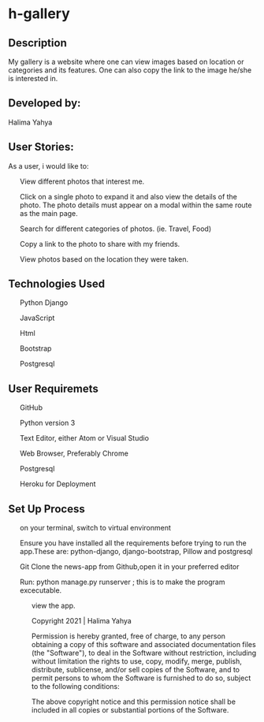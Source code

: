 # h-gallery

## Description
My gallery is a website where one can view images based on location or categories and its features. One can also copy the link to the image he/she is interested in.

## Developed by:
Halima Yahya

## User Stories:
As a user, i would like to:
<ul>View different photos that interest me.
</ul>
<ul>Click on a single photo to expand it and also view the details of the photo. The photo details must appear on a modal within the same route as the main page.</ul>
<ul>Search for different categories of photos. (ie. Travel, Food)
</ul>
<ul>Copy a link to the photo to share with my friends.</ul>
<ul>View photos based on the location they were taken.</ul>

## Technologies Used
<ul>Python Django</ul>
<ul>JavaScript</ul>
<ul>Html</ul>
<ul>Bootstrap</ul>
<ul>Postgresql</ul>

## User Requiremets
<ul>GitHub</ul>
<ul>Python version 3</ul>
<ul>Text Editor, either Atom or Visual Studio</ul>
<ul>Web Browser, Preferably Chrome</ul>
<ul>Postgresql</ul>
<ul> Heroku for Deployment</ul>

## Set Up Process
<ul>on your terminal, switch to virtual environment</ul>
<ul>Ensure you have installed all the requirements before trying to run the app.These are: python-django, django-bootstrap, Pillow and postgresql</ul>
<ul>Git Clone the news-app from Github,open it in your preferred editor</ul>
<ul>Run: python manage.py runserver ; this is to make the program excecutable.<ul>
view the app.

Copyright 2021 | Halima Yahya

Permission is hereby granted, free of charge, to any person obtaining a copy of this software and associated documentation files (the "Software"), to deal in the Software without restriction, including without limitation the rights to use, copy, modify, merge, publish, distribute, sublicense, and/or sell copies of the Software, and to permit persons to whom the Software is furnished to do so, subject to the following conditions:

The above copyright notice and this permission notice shall be included in all copies or substantial portions of the Software.